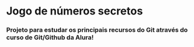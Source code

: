 <h1>Jogo de números secretos</h1>

<h3>Projeto para estudar os principais recursos do Git através do curso de Git/Github da Alura!</h3>
